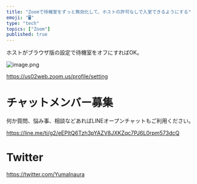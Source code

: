 ```yaml
---
title: "Zoomで待機室をずっと無効化して、ホストの許可なしで入室できるようにする"
emoji: "🖥"
type: "tech"
topics: ["Zoom"]
published: true
---
```


ホストがブラウザ版の設定で待機室をオフにすればOK。

![image.png](https://qiita-image-store.s3.ap-northeast-1.amazonaws.com/0/89618/6d7e8542-7021-0f5d-8f4b-80d1372361ae.png)


https://us02web.zoom.us/profile/setting











<!-- Update From Qiita API -->

# チャットメンバー募集


何か質問、悩み事、相談などあればLINEオープンチャットもご利用ください。

https://line.me/ti/g2/eEPltQ6Tzh3pYAZV8JXKZqc7PJ6L0rpm573dcQ





# Twitter


https://twitter.com/YumaInaura


<!-- Update From Qiita API -->


